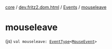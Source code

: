 [core](../../index.md) / [dev.fritz2.dom.html](../index.md) / [Events](index.md) / [mouseleave](./mouseleave.md)

# mouseleave

(js) `val mouseleave: `[`EventType`](../-event-type/index.md)`<`[`MouseEvent`](https://kotlinlang.org/api/latest/jvm/stdlib/org.w3c.dom.events/-mouse-event/index.html)`>`